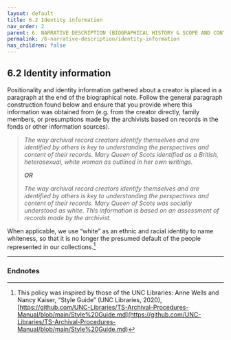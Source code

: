 ```yaml
---
layout: default
title: 6.2 Identity information
nav_order: 2
parent: 6. NARRATIVE DESCRIPTION (BIOGRAPHICAL HISTORY & SCOPE AND CONTENT)
permalink: /6-narrative-description/identity-information
has_children: false
---
```


## 6.2 Identity information

Positionality and identity information gathered about a creator is placed in a paragraph at the end of the biographical note. Follow the general paragraph construction found below and ensure that you provide where this information was obtained from (e.g. from the creator directly, family members, or presumptions made by the archivists based on records in the fonds or other information sources).

> *The way archival record creators identify themselves and are identified by others is key to understanding the perspectives and content of their records. Mary Queen of Scots identified as a British, heterosexual, white woman as outlined in her own writings.*
> 
> ***OR***
>
> *The way archival record creators identify themselves and are identified by others is key to understanding the perspectives and content of their records. Mary Queen of Scots was socially understood as white. This information is based on an assessment of records made by the archivist.*

When applicable, we use “white” as an ethnic and racial identity to name whiteness, so that it is no longer the presumed default of the people represented in our collections.[^46]

---

### Endnotes

[^46]: This policy was inspired by those of the UNC Libraries: Anne Wells and Nancy Kaiser, “Style Guide” (UNC Libraries, 2020), [https://github.com/UNC-Libraries/TS-Archival-Procedures-Manual/blob/main/Style%20Guide.md](https://github.com/UNC-Libraries/TS-Archival-Procedures-Manual/blob/main/Style%20Guide.md)